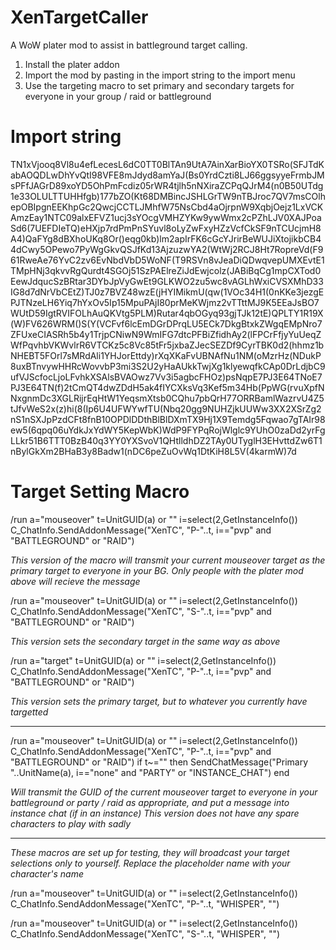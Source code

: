 # XenTargetCaller
A WoW plater mod to assist in battleground target calling.

1. Install the plater addon
2. Import the mod by pasting in the import string to the import menu
3. Use the targeting macro to set primary and secondary targets for everyone in your group / raid or battleground

# Import string

TN1xVjooq8Vl8u4efLecesL6dC0TT0BlTAn9UtA7AinXarBioYX0TSRo(SFJTdKabAOQDLwDhYvQtI98VFE8mJdyd8amYaJ(Bs0YrdCzti8LJ66ggsyyeFrmbJMsPFfJAGrD89xoYD5OhPmFcdiz05rWR4tjlh5nNXiraZCPqQJrM4(n0B50UTdg1e33OLULTTUHHfgb)177bZO(Kt68DMBincJSHLGrTW9nTBJroc7QV7msCOlhepOBIpgnEEKhpGc2QwcjCCTLJMhfW75NsCbd4aOjrpnW9XqbjOejz1LxVCKAmzEay1NTC09alxEFVZ1ucj3sYOcgVMHZYKw9ywWmx2cPZhLJV0XAJPoaSd6(7UEFDIeTQ)eHXjp7rdPmPnSYuvl8oLyZwFxyHZzVcfCkSF9nTCUcjmH8A4)QaFYg8dBXhoUKq8Or()eqg0kb)lm2apIrFK6cGcYJrirBeWUJiXtojikbCB44dCwy5OPewo7PyWgGkvQSJfKd13AjzuzwYA2(WtWj2RCJ8Ht7RopreVd(F961RweAe76YvC2zv6EvNbdVbD5WoNF(T9RSVn8vJeaDiQDwqvepUMXEvtE1TMpHNj3qkvvRgQurdt4SGOj51SzPAElreZiJdEwjcolz(JABiBqCg1mpCXTod0EewJdqucSzBRtar3DYbJpVyGwEt9GLKWO2zu5wc8vAGLhWxiCVSXMhD33IG8d7dNrVbCEtZ)TJ0z7BVZ48wzE(jHYIMikmU(qw(1VOc34H1(0nKKe3jezgEPJTNzeLH6Yiq7hYxOv5Ip15MpuPAjI80prMeKWjmz2vTTttMJ9K5EEaJsBO7WUtD59IgtRVIFOLhAuQKVtg5PLM)Rutar4qbOGyq93gjTJk12tE)QPLTY1R19X(W)FV626WRM()S(Y(VCFvf6lcEmDGrDPrqLU5ECk7DkgBtxkZWgqEMpNro7ZFUxeCIASRh5b4y1TrjpCNiwN9WmIFG7dtcPFBiZfidhAy2(lFPCrFfjyYuUeqZWfPqvhbVKWvlrR6VTCKz5c8Vc85tFr5jxbaZJecSEZDf9CyrTBK0d2(hhmz1bNHEBT5FOrl7sMRdAli1YHJorEttdy)rXqXKaFvUBNAfNu1NM(oMzrHz(NDukP8uxBTnvywHHRcWovvbP3mi3S2U2yHaAUkkTwjXg1klyewqfkCAp0DrLdjbC9ufVJScfocLjoLFvhkXSAlsBVAOwz7Vv3i5agbcFHOz)psNqpE7PJ3E64TNoE7PJ3E64TN(f)2tCmQT4dwZDdH5ak4fIYCXksVq3Kef5m34Hb(PpWG(rvuXpfNNxgnmDc3XGLRijrEqHtW1YeqsmXtsb0CQhu7pbQrH77ORRBamlWazrvU4Z5tJfvWeS2x(z)hi(8(Ip6U4UFWYwfTU(Nbq20gg9NUHZjkUUWw3XX2XSrZg2nS1nSXJpPzdCFt8fnB10OPDlDDthBlBlDXmTX9Hj1X9Temdg5Fqwao7gTAIr98ew5(6qpq06uYdkJxYdWY5KepWbK)WdP9FYPqRojWlglc9YUhO0zaDd2yrFgLLkr51B6TTT0BzB40q3YY0YXSvoV1QHtlldhDZ2TAy0UTyglH3EHvttdZw6T1nBylGkXm2BHaB3y8Badw1(nDC6peZuOvWq1DtKiH8L5V(4karmW)7d

# Target Setting Macro

/run a="mouseover" t=UnitGUID(a) or "" i=select(2,GetInstanceInfo()) C_ChatInfo.SendAddonMessage("XenTC", "P-"..t, i=="pvp" and "BATTLEGROUND" or "RAID")

_This version of the macro will transmit your current mouseover target as the primary target to everyone in your BG. Only people with the plater mod above will recieve the message_

/run a="mouseover" t=UnitGUID(a) or "" i=select(2,GetInstanceInfo()) C_ChatInfo.SendAddonMessage("XenTC", "S-"..t, i=="pvp" and "BATTLEGROUND" or "RAID")

_This version sets the secondary target in the same way as above_

/run a="target" t=UnitGUID(a) or "" i=select(2,GetInstanceInfo()) C_ChatInfo.SendAddonMessage("XenTC", "P-"..t, i=="pvp" and "BATTLEGROUND" or "RAID")

_This version sets the primary target, but to whatever you currently have targetted_

---

/run a="mouseover" t=UnitGUID(a) or "" i=select(2,GetInstanceInfo()) C_ChatInfo.SendAddonMessage("XenTC", "P-"..t, i=="pvp" and "BATTLEGROUND" or "RAID") if t~="" then SendChatMessage("Primary "..UnitName(a), i=="none" and "PARTY" or "INSTANCE_CHAT") end

_Will transmit the GUID of the current mouseover target to everyone in your battleground or party / raid as appropriate, and put a message into instance chat (if in an instance)_
_This version does not have any spare characters to play with sadly_

--- 

_These macros are set up for testing, they will broadcast your target selections only to yourself. Replace the placeholder name with your character's name_

/run a="mouseover" t=UnitGUID(a) or "" i=select(2,GetInstanceInfo()) C_ChatInfo.SendAddonMessage("XenTC", "P-"..t, "WHISPER", "<insertyourcharacternamehere>")

/run a="mouseover" t=UnitGUID(a) or "" i=select(2,GetInstanceInfo()) C_ChatInfo.SendAddonMessage("XenTC", "S-"..t, "WHISPER", "<insertyourcharacternamehere>")
